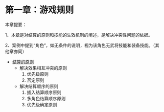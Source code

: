 # 第一章：游戏规则

本章提要：

1、本章是对结算的原则和技能的生效机制的阐述，是解决冲突性问题的依据。

2、案例中提到“角色”，如无条件的说明，视为该角色无武将技能和装备技能。（其他章亦同）

* [结算的原则](https://github.com/guiling0/sgsrule/blob/master/Chapter1/Section1.md)
    * 解决效果相互冲突的原则
        1. 优先级原则
        2. 否定原则
    * 解决结算顺序的原则
        1. 插入结算顺序原则
        2. 多角色结算顺序原则
        3. 优先级确定原则